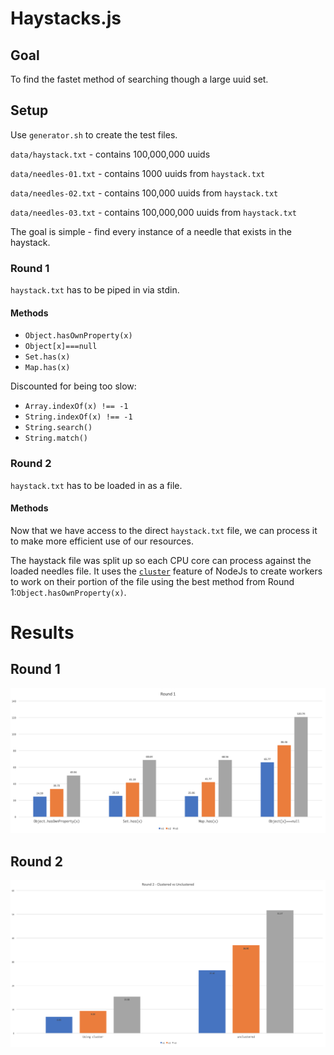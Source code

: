 # Haystacks.js

## Goal

To find the fastet method of searching though a large uuid set.

## Setup

Use `generator.sh` to create the test files.

`data/haystack.txt` - contains 100,000,000 uuids

`data/needles-01.txt` - contains 1000 uuids from `haystack.txt`

`data/needles-02.txt` - contains 100,000 uuids from `haystack.txt`

`data/needles-03.txt` - contains 100,000,000 uuids from `haystack.txt`

The goal is simple - find every instance of a needle that exists in the haystack.

### Round 1

`haystack.txt` has to be piped in via stdin.

#### Methods

* `Object.hasOwnProperty(x)`
* `Object[x]===null`
* `Set.has(x)`
* `Map.has(x)`

Discounted for being too slow:

* `Array.indexOf(x) !== -1`
* `String.indexOf(x) !== -1`
* `String.search()`
* `String.match()`

### Round 2

`haystack.txt` has to be loaded in as a file.

#### Methods

Now that we have access to the direct `haystack.txt` file, we can process it to make more efficient use of our resources.

The haystack file was split up so each CPU core can process against the loaded needles file. It uses the [`cluster`](https://nodejs.org/api/cluster.html) feature of NodeJs to create workers to work on their portion of the file using the best method from Round 1:`Object.hasOwnProperty(x)`. 

# Results

## Round 1

![](/results/round1.png)

## Round 2

![](/results/round2.png)
